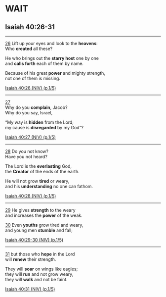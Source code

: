 <!-- .slide: <%= bg("unsplash-Jztmx9yqjBw-stars.jpg") %> -->
# WAIT
## Isaiah 40:26-31

---
[26](# "ref") 
Lift up your eyes and look to the **heavens**: <br/>
Who **created** all these?

He who brings out the **starry host** one by one <br/>
and **calls forth** each of them by name.

Because of his great **power** and mighty strength,  <br/>
not one of them is missing. 

[Isaiah 40:26 (NIV) (p.1/5)](# "ref") 

---
[27](# "ref")  
Why do you **complain**, Jacob? <br/>
Why do you say, Israel,

“My way is **hidden** from the Lord; <br/>
my cause is **disregarded** by my God”? 

[Isaiah 40:27 (NIV) (p.1/5)](# "ref") 

---
[28](# "ref") 
Do you not know? <br/>
Have you not heard? 

The Lord is the **everlasting** God, <br/>
the **Creator** of the ends of the earth. 

He will not grow **tired** or weary,  <br/>
and his **understanding** no one can fathom. 

[Isaiah 40:28 (NIV) (p.1/5)](# "ref") 

---
[29](# "ref") 
He gives **strength** to the weary  <br/>
and increases the **power** of the weak.

[30](# "ref") 
Even **youths** grow tired and weary, <br/>
and young men **stumble** and fall; 

[Isaiah 40:29-30 (NIV) (p.1/5)](# "ref") 

---
[31](# "ref") 
but those who **hope** in the Lord <br/>
will **renew** their strength. 

They will **soar** on wings like eagles;  <br/>
they will **run** and not grow weary, <br/>
they will **walk** and not be faint. 

[Isaiah 40:31 (NIV) (p.1/5)](# "ref") 
